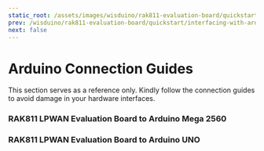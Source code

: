 ```yaml
---
static_root: /assets/images/wisduino/rak811-evaluation-board/quickstart/arduino-connection-guide/
prev: /wisduino/rak811-evaluation-board/quickstart/interfacing-with-arduino/firmware-flashing.html
next: false
---
```


# Arduino Connection Guides

This section serves as a reference only. Kindly follow the connection guides to avoid damage in your hardware interfaces.

### RAK811 LPWAN Evaluation Board to Arduino Mega 2560

<rk-img
  src="/assets/images/wisduino/rak811-evaluation-board/quickstart/arduino-connection-guide/lrhmkmg4unzgzvasoyq5.jpg"
  width="100%"
  figure-number="1"
  caption="RAK811 LPWAN Evalution Board Shield Mounted to Arduino Mega 2560"
/>

<rk-img
  src="/assets/images/wisduino/rak811-evaluation-board/quickstart/arduino-connection-guide/sild36h6ezwavieev8bu.png"
  width="100%"
  figure-number="2"
  caption="RAK811 LPWAN Evaluation Board v1.1 and v1.2 Comparison"
/>

<rk-img
  src="/assets/images/wisduino/rak811-evaluation-board/quickstart/arduino-connection-guide/abm4izne8qh2fgcazisf.jpg"
  width="100%"
  figure-number="3"
  caption="RAK811 LPWAN Evaluation Board to Arduino Mega 2560 Connection Notes"
/>

### RAK811 LPWAN Evaluation Board to Arduino UNO

<rk-img
  src="/assets/images/wisduino/rak811-evaluation-board/quickstart/arduino-connection-guide/kq4lrlg96tdtahuxlg9u.jpg"
  width="100%"
  figure-number="4"
  caption="RAK811 LPWAN Evaluation Board Mounted to Arduino UNO"
/>
